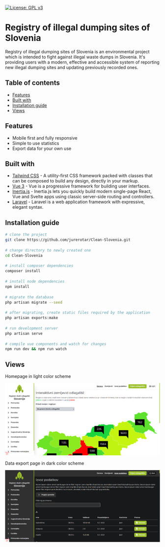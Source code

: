 [![License: GPL v3](https://img.shields.io/badge/License-GPLv3-blue.svg)](https://www.gnu.org/licenses/gpl-3.0)

# Registry of illegal dumping sites of Slovenia

Registry of illegal dumping sites of Slovenia is an environmental project which is intended to fight against illegal
waste dumps in Slovenia. It's providing users with a modern, effective and accessible system of reporting new illegal
dumping sites and updating previously recorded ones.

## Table of contents

* [Features](#features)
* [Built with](#built-with)
* [Installation guide](#installation-guide)
* [Views](#views)

## Features

* Mobile first and fully responsive
* Simple to use statistics
* Export data for your own use

## Built with

* [Tailwind CSS](https://tailwindcss.com) - A utility-first CSS framework packed with classes that can be composed to
  build any design, directly in your markup.
* [Vue 3](https://v3.vuejs.org) - Vue is a progressive framework for building user interfaces.
* [Inertia.js](https://inertiajs.com) - Inertia.js lets you quickly build modern single-page React, Vue and Svelte apps
  using classic server-side routing and controllers.
* [Laravel](https://laravel.com) - Laravel is a web application framework with expressive, elegant syntax.

## Installation guide

```sh
# clone the project
git clone https://github.com/jurerotar/Clean-Slovenia.git  

# change directory to newly created one
cd Clean-Slovenia  

# install composer dependencies
composer install  

# install node dependencies
npm install  

# migrate the database
php artisan migrate --seed

# after migrating, create static files required by the application
php artisan exports:make

# run development server
php artisan serve  

# compile vue components and watch for changes
npm run dev && npm run watch
```

## Views

Homepage in light color scheme

![Homepage light mode](.github/homepage_white.png)

Data export page in dark color scheme

![Data export page in dark mode](.github/export_dark.png)





